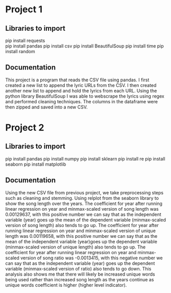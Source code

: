# Project 1

## Libraries to import

pip install requests\
pip install pandas
pip install csv
pip install BeautifulSoup
pip install time
pip install random

## Documentation

This project is a program that reads the CSV file using pandas. I first created a new list to append the lyric URLs from the CSV. I then created another new list to append and hold the lyrics from each URL. Using the python library BeautifulSoup I was able to webscrape the lyrics using regex and performed cleaning techniques. The columns in the dataframe were then zipped and saved into a new CSV.

# Project 2

## Libraries to import

pip install pandas
pip install numpy
pip install sklearn
pip install re
pip install seaborn
pip install matplotlib

## Documentation

Using the new CSV file from previous project, we take preprocessing steps such as cleaning and stemming. Using relplot from the seaborn library to show the song length over the years. The coefficient for year after running linear regression on year and minmax-scaled version of song length was 0.00129637, with this positive number we can say that as the independent variable (year) goes up the mean of the dependent variable (minmax-scaled version of song length) also tends to go up. The coefficient for year after running linear regression on year and minmax-scaled version of unique length was 0.00119658, with this positive number we can say that as the mean of the independent variable (year)goes up the dependent variable (minmax-scaled version of unique length) also tends to go up. The coefficient for year after running linear regression on year and minmax-scaled version of song ratio was -0.0013415, with this negative number we can say that as the independent variable (year) goes up the dependent variable (minmax-scaled version of ratio) also tends to go down. This analysis also shows me that there will likely be increased unique words being used rather than increased song length as the years continue as unique words coefficient is higher (higher level indicator).
